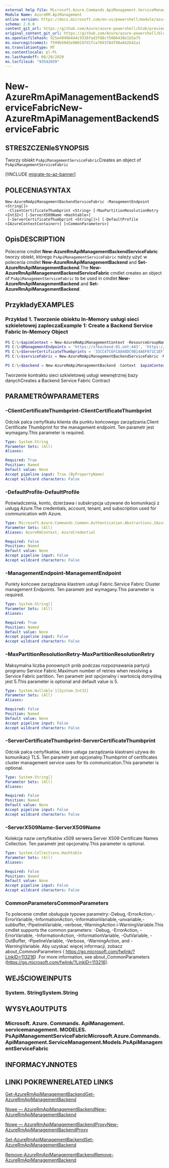```yaml
---
external help file: Microsoft.Azure.Commands.ApiManagement.ServiceManagement.dll-Help.xml
Module Name: AzureRM.ApiManagement
online version: https://docs.microsoft.com/en-us/powershell/module/azurerm.apimanagement/new-azurermapimanagementbackendservicefabric
schema: 2.0.0
content_git_url: https://github.com/Azure/azure-powershell/blob/preview/src/ResourceManager/ApiManagement/Commands.ApiManagement/help/New-AzureRmApiManagementBackendServiceFabric.md
original_content_git_url: https://github.com/Azure/azure-powershell/blob/preview/src/ResourceManager/ApiManagement/Commands.ApiManagement/help/New-AzureRmApiManagementBackendServiceFabric.md
ms.openlocfilehash: 925e4949b444c9338fad3f88cf5066430e1b5a75
ms.sourcegitcommit: f599b50d5e980197d1fca769378df90a842b42a1
ms.translationtype: MT
ms.contentlocale: pl-PL
ms.lasthandoff: 08/20/2020
ms.locfileid: "93542039"
---
```

# <span data-ttu-id="10a8f-101">New-AzureRmApiManagementBackendServiceFabric</span><span class="sxs-lookup"><span data-stu-id="10a8f-101">New-AzureRmApiManagementBackendServiceFabric</span></span>

## <span data-ttu-id="10a8f-102">STRESZCZENIe</span><span class="sxs-lookup"><span data-stu-id="10a8f-102">SYNOPSIS</span></span>
<span data-ttu-id="10a8f-103">Tworzy obiekt `PsApiManagementServiceFabric`</span><span class="sxs-lookup"><span data-stu-id="10a8f-103">Creates an object of `PsApiManagementServiceFabric`</span></span>

[!INCLUDE [migrate-to-az-banner](../../includes/migrate-to-az-banner.md)]

## <span data-ttu-id="10a8f-104">POLECENIA</span><span class="sxs-lookup"><span data-stu-id="10a8f-104">SYNTAX</span></span>

```
New-AzureRmApiManagementBackendServiceFabric -ManagementEndpoint <String[]>
 -ClientCertificateThumbprint <String> [-MaxPartitionResolutionRetry <Int32>] [-ServerX509Name <Hashtable>]
 [-ServerCertificateThumbprint <String[]>] [-DefaultProfile <IAzureContextContainer>] [<CommonParameters>]
```

## <span data-ttu-id="10a8f-105">Opis</span><span class="sxs-lookup"><span data-stu-id="10a8f-105">DESCRIPTION</span></span>

<span data-ttu-id="10a8f-106">Polecenie cmdlet **New-AzureRmApiManagementBackendServiceFabric** tworzy obiekt, którego `PsApiManagementServiceFabric` należy użyć w polecenia cmdlet **New-AzureRmApiManagementBackend** and **Set-AzureRmApiManagementBackend**.</span><span class="sxs-lookup"><span data-stu-id="10a8f-106">The **New-AzureRmApiManagementBackendServiceFabric** cmdlet creates an object of `PsApiManagementServiceFabric` to be used in cmdlet **New-AzureRmApiManagementBackend** and **Set-AzureRmApiManagementBackend**.</span></span>

## <span data-ttu-id="10a8f-107">Przykłady</span><span class="sxs-lookup"><span data-stu-id="10a8f-107">EXAMPLES</span></span>

### <span data-ttu-id="10a8f-108">Przykład 1. Tworzenie obiektu In-Memory usługi sieci szkieletowej zaplecza</span><span class="sxs-lookup"><span data-stu-id="10a8f-108">Example 1: Create a Backend Service Fabric In-Memory Object</span></span>
```powershell
PS C:\>$apimContext = New-AzureRmApiManagementContext -ResourceGroupName "Api-Default-WestUS" -ServiceName "contoso"
PS C:\>$ManagementEndpoints = 'https://sfbackend-01.net:443', 'https://sfbackend-02.net:443'
PS C:\>$ServerCertificateThumbprints = '33CC47C6FCA848DC9B14A6F071C1EF7C'
PS C:\>$serviceFabric = New-AzureRmApiManagementBackendServiceFabric -ManagementEndpoint  $ManagementEndpoints -ClientCertificateThumbprint "33CC47C6FCA848DC9B14A6F071C1EF7C" -ServerX509Name @{"CN=foobar.net" = @('33CC47C6FCA848DC9B14A6F071C1EF7C'); } -ServerCertificateThumbprint $ServerCertificateThumbprints

PS C:\>$backend = New-AzureRmApiManagementBackend -Context  $apimContext -BackendId 123 -Url 'https://contoso.com/awesomeapi' -Protocol http -ServiceFabricCluster $serviceFabric -Description "service fabric backend" -PassThru
```

<span data-ttu-id="10a8f-109">Tworzenie kontraktu sieci szkieletowej usługi wewnętrznej bazy danych</span><span class="sxs-lookup"><span data-stu-id="10a8f-109">Creates a Backend Service Fabric Contract</span></span>

## <span data-ttu-id="10a8f-110">PARAMETRÓW</span><span class="sxs-lookup"><span data-stu-id="10a8f-110">PARAMETERS</span></span>

### <span data-ttu-id="10a8f-111">-ClientCertificateThumbprint</span><span class="sxs-lookup"><span data-stu-id="10a8f-111">-ClientCertificateThumbprint</span></span>
<span data-ttu-id="10a8f-112">Odcisk palca certyfikatu klienta dla punktu końcowego zarządzania.</span><span class="sxs-lookup"><span data-stu-id="10a8f-112">Client Certificate Thumbprint for the management endpoint.</span></span>
<span data-ttu-id="10a8f-113">Ten parametr jest wymagany.</span><span class="sxs-lookup"><span data-stu-id="10a8f-113">This parameter is required.</span></span>

```yaml
Type: System.String
Parameter Sets: (All)
Aliases:

Required: True
Position: Named
Default value: None
Accept pipeline input: True (ByPropertyName)
Accept wildcard characters: False
```

### <span data-ttu-id="10a8f-114">-DefaultProfile</span><span class="sxs-lookup"><span data-stu-id="10a8f-114">-DefaultProfile</span></span>
<span data-ttu-id="10a8f-115">Poświadczenia, konto, dzierżawa i subskrypcja używane do komunikacji z usługą Azure.</span><span class="sxs-lookup"><span data-stu-id="10a8f-115">The credentials, account, tenant, and subscription used for communication with Azure.</span></span>

```yaml
Type: Microsoft.Azure.Commands.Common.Authentication.Abstractions.IAzureContextContainer
Parameter Sets: (All)
Aliases: AzureRmContext, AzureCredential

Required: False
Position: Named
Default value: None
Accept pipeline input: False
Accept wildcard characters: False
```

### <span data-ttu-id="10a8f-116">-ManagementEndpoint</span><span class="sxs-lookup"><span data-stu-id="10a8f-116">-ManagementEndpoint</span></span>
<span data-ttu-id="10a8f-117">Punkty końcowe zarządzania klastrem usługi Fabric.</span><span class="sxs-lookup"><span data-stu-id="10a8f-117">Service Fabric Cluster management Endpoints.</span></span>
<span data-ttu-id="10a8f-118">Ten parametr jest wymagany.</span><span class="sxs-lookup"><span data-stu-id="10a8f-118">This parameter is required.</span></span>

```yaml
Type: System.String[]
Parameter Sets: (All)
Aliases:

Required: True
Position: Named
Default value: None
Accept pipeline input: False
Accept wildcard characters: False
```

### <span data-ttu-id="10a8f-119">-MaxPartitionResolutionRetry</span><span class="sxs-lookup"><span data-stu-id="10a8f-119">-MaxPartitionResolutionRetry</span></span>
<span data-ttu-id="10a8f-120">Maksymalna liczba ponownych prób podczas rozpoznawania partycji programu Service Fabric.</span><span class="sxs-lookup"><span data-stu-id="10a8f-120">Maximum number of retries when resolving a Service Fabric partition.</span></span>
<span data-ttu-id="10a8f-121">Ten parametr jest opcjonalny i wartością domyślną jest 5.</span><span class="sxs-lookup"><span data-stu-id="10a8f-121">This parameter is optional and default value is 5.</span></span>

```yaml
Type: System.Nullable`1[System.Int32]
Parameter Sets: (All)
Aliases:

Required: False
Position: Named
Default value: None
Accept pipeline input: False
Accept wildcard characters: False
```

### <span data-ttu-id="10a8f-122">-ServerCertificateThumbprint</span><span class="sxs-lookup"><span data-stu-id="10a8f-122">-ServerCertificateThumbprint</span></span>
<span data-ttu-id="10a8f-123">Odcisk palca certyfikatów, które usługa zarządzania klastrami używa do komunikacji TLS. Ten parametr jest opcjonalny.</span><span class="sxs-lookup"><span data-stu-id="10a8f-123">Thumbprint of certificates cluster management service uses for tls communication.This parameter is optional.</span></span>

```yaml
Type: System.String[]
Parameter Sets: (All)
Aliases:

Required: False
Position: Named
Default value: None
Accept pipeline input: False
Accept wildcard characters: False
```

### <span data-ttu-id="10a8f-124">-ServerX509Name</span><span class="sxs-lookup"><span data-stu-id="10a8f-124">-ServerX509Name</span></span>
<span data-ttu-id="10a8f-125">Kolekcja nazw certyfikatów x509 serwera.</span><span class="sxs-lookup"><span data-stu-id="10a8f-125">Server X509 Certificate Names Collection.</span></span>
<span data-ttu-id="10a8f-126">Ten parametr jest opcjonalny.</span><span class="sxs-lookup"><span data-stu-id="10a8f-126">This parameter is optional.</span></span>

```yaml
Type: System.Collections.Hashtable
Parameter Sets: (All)
Aliases:

Required: False
Position: Named
Default value: None
Accept pipeline input: False
Accept wildcard characters: False
```

### <span data-ttu-id="10a8f-127">CommonParameters</span><span class="sxs-lookup"><span data-stu-id="10a8f-127">CommonParameters</span></span>
<span data-ttu-id="10a8f-128">To polecenie cmdlet obsługuje typowe parametry:-Debug,-ErrorAction,-ErrorVariable,-InformationAction,-InformationVariable,-unvariable,-subbuffer,-PipelineVariable,-verbose,-WarningAction i-WarningVariable.</span><span class="sxs-lookup"><span data-stu-id="10a8f-128">This cmdlet supports the common parameters: -Debug, -ErrorAction, -ErrorVariable, -InformationAction, -InformationVariable, -OutVariable, -OutBuffer, -PipelineVariable, -Verbose, -WarningAction, and -WarningVariable.</span></span> <span data-ttu-id="10a8f-129">Aby uzyskać więcej informacji, zobacz about_CommonParameters ( https://go.microsoft.com/fwlink/?LinkID=113216) .</span><span class="sxs-lookup"><span data-stu-id="10a8f-129">For more information, see about_CommonParameters (https://go.microsoft.com/fwlink/?LinkID=113216).</span></span>

## <span data-ttu-id="10a8f-130">WEJŚCIOWE</span><span class="sxs-lookup"><span data-stu-id="10a8f-130">INPUTS</span></span>

### <span data-ttu-id="10a8f-131">System. String</span><span class="sxs-lookup"><span data-stu-id="10a8f-131">System.String</span></span>

## <span data-ttu-id="10a8f-132">WYSYŁA</span><span class="sxs-lookup"><span data-stu-id="10a8f-132">OUTPUTS</span></span>

### <span data-ttu-id="10a8f-133">Microsoft. Azure. Commands. ApiManagement. servicemanagement. MODELES. PsApiManagementServiceFabric</span><span class="sxs-lookup"><span data-stu-id="10a8f-133">Microsoft.Azure.Commands.ApiManagement.ServiceManagement.Models.PsApiManagementServiceFabric</span></span>

## <span data-ttu-id="10a8f-134">INFORMACYJN</span><span class="sxs-lookup"><span data-stu-id="10a8f-134">NOTES</span></span>

## <span data-ttu-id="10a8f-135">LINKI POKREWNE</span><span class="sxs-lookup"><span data-stu-id="10a8f-135">RELATED LINKS</span></span>

[<span data-ttu-id="10a8f-136">Get-AzureRmApiManagementBackend</span><span class="sxs-lookup"><span data-stu-id="10a8f-136">Get-AzureRmApiManagementBackend</span></span>](./Get-AzureRmApiManagementBackend)

[<span data-ttu-id="10a8f-137">Nowe — AzureRmApiManagementBackend</span><span class="sxs-lookup"><span data-stu-id="10a8f-137">New-AzureRmApiManagementBackend</span></span>](./New-AzureRmApiManagementBackend.md)

[<span data-ttu-id="10a8f-138">Nowe — AzureRmApiManagementBackendProxy</span><span class="sxs-lookup"><span data-stu-id="10a8f-138">New-AzureRmApiManagementBackendProxy</span></span>](./New-AzureRmApiManagementBackendProxy.md)

[<span data-ttu-id="10a8f-139">Set-AzureRmApiManagementBackend</span><span class="sxs-lookup"><span data-stu-id="10a8f-139">Set-AzureRmApiManagementBackend</span></span>](./Set-AzureRmApiManagementBackend.md)

[<span data-ttu-id="10a8f-140">Remove-AzureRmApiManagementBackend</span><span class="sxs-lookup"><span data-stu-id="10a8f-140">Remove-AzureRmApiManagementBackend</span></span>](./Remove-AzureRmApiManagementBackend.md)
